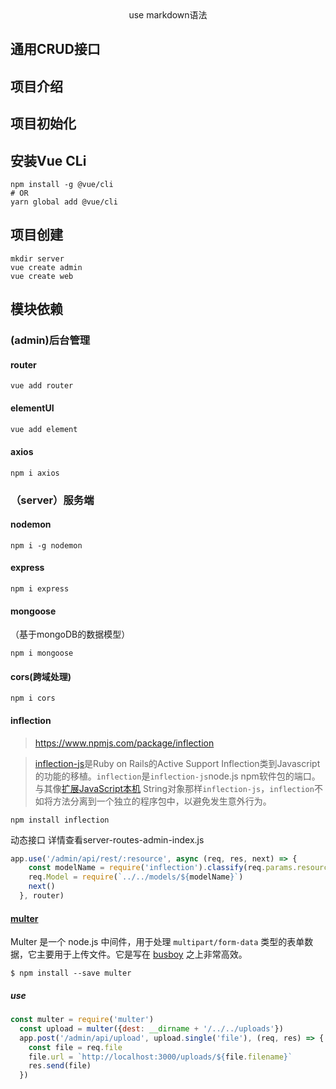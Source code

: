 <center>use markdown语法</center>

## 通用CRUD接口



## 项目介绍

## 项目初始化

## 安装Vue CLi

```shell
npm install -g @vue/cli
# OR
yarn global add @vue/cli
```

## 项目创建

```shell
mkdir server
vue create admin
vue create web
```

## 模块依赖

### (admin)后台管理

#### router

```shell
vue add router
```

#### elementUI

```powershell
vue add element
```

#### axios

```shell
npm i axios
```

### （server）服务端

#### nodemon

```shell
npm i -g nodemon
```

#### express

```shell
npm i express
```

#### mongoose

（基于mongoDB的数据模型）

```shell
npm i mongoose
```

#### cors(跨域处理)

```shell
npm i cors
```

#### inflection

> https://www.npmjs.com/package/inflection

> [inflection-js](http://code.google.com/p/inflection-js/)是Ruby on Rails的Active Support Inflection类到Javascript的功能的移植。`inflection`是`inflection-js`node.js npm软件包的端口。与其像[扩展JavaScript本机](http://wonko.com/post/extending-javascript-natives) String对象那样`inflection-js`，`inflection`不如将方法分离到一个独立的程序包中，以避免发生意外行为。

```shell
npm install inflection
```

动态接口 详情查看server-routes-admin-index.js

```javascript
app.use('/admin/api/rest/:resource', async (req, res, next) => {
    const modelName = require('inflection').classify(req.params.resource)
    req.Model = require(`../../models/${modelName}`)
    next()
  }, router)
```

#### [multer](https://www.npmjs.com/package/multer)

Multer 是一个 node.js 中间件，用于处理 `multipart/form-data` 类型的表单数据，它主要用于上传文件。它是写在 [busboy](https://github.com/mscdex/busboy) 之上非常高效。

```shell
$ npm install --save multer
```

##### use

```javascript
const multer = require('multer')
  const upload = multer({dest: __dirname + '/../../uploads'})
  app.post('/admin/api/upload', upload.single('file'), (req, res) => {
    const file = req.file
    file.url = `http://localhost:3000/uploads/${file.filename}`
    res.send(file)
  })
```

